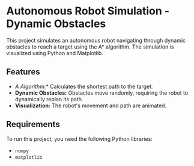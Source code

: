# Autonomous Robot Simulation - Dynamic Obstacles

This project simulates an autonomous robot navigating through dynamic obstacles to reach a target using the A* algorithm. The simulation is visualized using Python and Matplotlib.

## Features
- **A* Algorithm:** Calculates the shortest path to the target.
- **Dynamic Obstacles:** Obstacles move randomly, requiring the robot to dynamically replan its path.
- **Visualization:** The robot's movement and path are animated.

## Requirements
To run this project, you need the following Python libraries:
- `numpy`
- `matplotlib`


